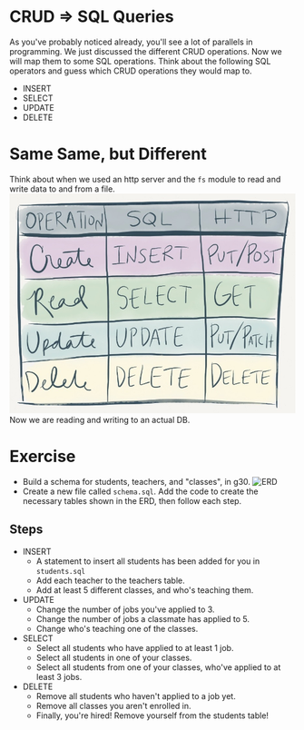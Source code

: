 # CRUD => SQL Queries
As you've probably noticed already, you'll see a lot of parallels in programming. We just discussed the different CRUD operations. Now we will map them to some SQL operations. Think about the following SQL operators and guess which CRUD operations they would map to.

- INSERT
- SELECT
- UPDATE
- DELETE

# Same Same, but Different
Think about when we used an http server and the `fs` module to read and write data to and from a file.
![CRUD_REST_SQL](./CRUD_SQL_REST.jpg)
Now we are reading and writing to an actual DB.



# Exercise
- Build a schema for students, teachers, and "classes", in g30.
 ![ERD](./erd.png)
- Create a new file called `schema.sql`. Add the code to create the necessary tables shown in the ERD, then follow each step.

## Steps
- INSERT
  - A statement to insert all students has been added for you in `students.sql`
  - Add each teacher to the teachers table.
  - Add at least 5 different classes, and who's teaching them.
- UPDATE
  - Change the number of jobs you've applied to 3.
  - Change the number of jobs a classmate has applied to 5.
  - Change who's teaching one of the classes.
- SELECT
  - Select all students who have applied to at least 1 job.
  - Select all students in one of your classes.
  - Select all students from one of your classes, who've applied to at least 3 jobs.
- DELETE
  - Remove all students who haven't applied to a job yet.
  - Remove all classes you aren't enrolled in.
  - Finally, you're hired! Remove yourself from the students table!
